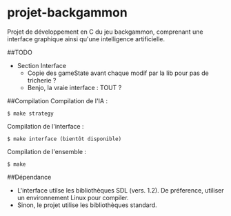 # projet-backgammon
Projet de développement en C du jeu backgammon, comprenant une interface graphique ainsi qu'une intelligence artificielle.

##TODO
* Section Interface
    * Copie des gameState avant chaque modif par la lib pour pas de tricherie ?
    * Benjo, la vraie interface : TOUT ?

##Compilation
Compilation de l'IA :

```
$ make strategy
```

Compilation de l'interface :

```
$ make interface (bientôt disponible)
```

Compilation de l'ensemble :

```
$ make
```

##Dépendance
* L'interface utilse les bibliothèques SDL (vers. 1.2). De préference, utiliser un environnement Linux pour compiler.
* Sinon, le projet utilise les bibliothèques standard.

